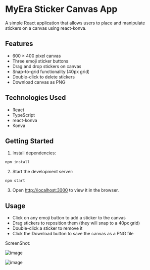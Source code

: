 # MyEra Sticker Canvas App

A simple React application that allows users to place and manipulate stickers on a canvas using react-konva.

## Features

- 600 × 400 pixel canvas
- Three emoji sticker buttons
- Drag and drop stickers on canvas
- Snap-to-grid functionality (40px grid)
- Double-click to delete stickers
- Download canvas as PNG

## Technologies Used

- React
- TypeScript
- react-konva
- Konva

## Getting Started

1. Install dependencies:
```bash
npm install
```

2. Start the development server:
```bash
npm start
```

3. Open [http://localhost:3000](http://localhost:3000) to view it in the browser.

## Usage

- Click on any emoji button to add a sticker to the canvas
- Drag stickers to reposition them (they will snap to a 40px grid)
- Double-click a sticker to remove it
- Click the Download button to save the canvas as a PNG file


ScreenShot:

![image](https://github.com/user-attachments/assets/8c318c38-01c1-41e4-80a1-4b6a009c7109)

![image](https://github.com/user-attachments/assets/98639549-827b-4e0e-a4ba-894fe35896b1)
